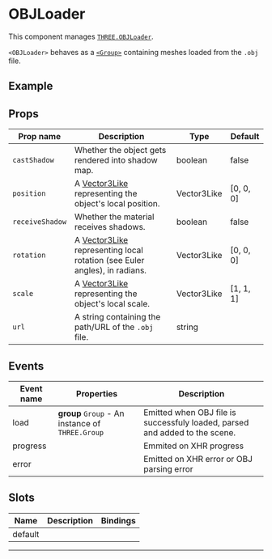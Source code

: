 # OBJLoader

  <script setup>
  import OBJLoader from '../../examples/OBJLoader.vue'
  </script>

This component manages [`THREE.OBJLoader`](https://threejs.org/docs/?q=objloader#examples/en/loaders/OBJLoader).

`<OBJLoader>` behaves as a [`<Group>`](/components/Objects/Group) containing meshes loaded from the `.obj` file.

## Example

  <ClientOnly>
  <OBJLoader />
  </ClientOnly>


## Props

| Prop name     | Description                                                                                     | Type        | Default            |
| ------------- | ----------------------------------------------------------------------------------------------- | ----------- | ------------------ |
|` castShadow    `| Whether the object gets rendered into shadow map.                                               | boolean     | false              |
|` position      `| A [Vector3Like](/types#vector3like) representing the object's local position.                   | Vector3Like | [0, 0, 0] |
|` receiveShadow `| Whether the material receives shadows.                                                          | boolean     | false              |
|` rotation      `| A [Vector3Like](/types#vector3like) representing local rotation (see Euler angles), in radians. | Vector3Like | [0, 0, 0] |
|` scale         `| A [Vector3Like](/types#vector3like) representing the object's local scale.                      | Vector3Like | [1, 1, 1] |
|` url           `| A string containing the path/URL of the `.obj` file.                                            | string      |                    |

## Events

| Event name | Properties                                       | Description                                                                 |
| ---------- | ------------------------------------------------ | --------------------------------------------------------------------------- |
| load       | **group** `Group` - An instance of `THREE.Group` | Emitted when OBJ file is successfuly loaded, parsed and added to the scene. |
| progress   |                                                  | Emmited on XHR progress                                                     |
| error      |                                                  | Emitted on XHR error or OBJ parsing error                                   |

## Slots

| Name    | Description | Bindings |
| ------- | ----------- | -------- |
| default |             |          |

---

